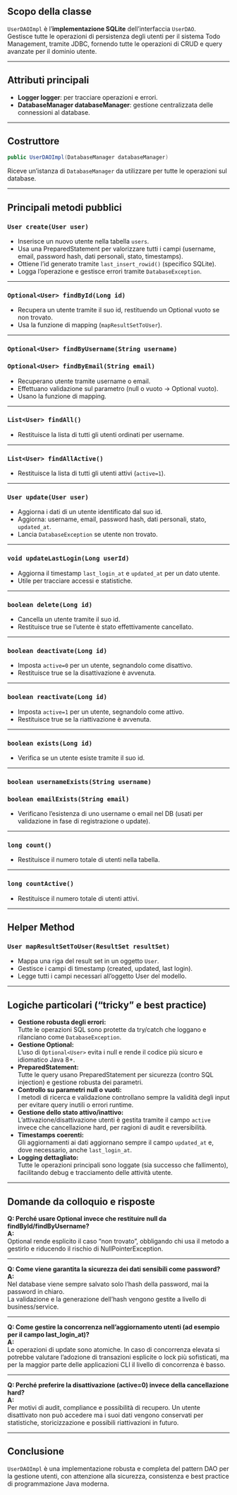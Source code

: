 ## Scopo della classe

`UserDAOImpl` è l’**implementazione SQLite** dell’interfaccia `UserDAO`.  
Gestisce tutte le operazioni di persistenza degli utenti per il sistema Todo Management, tramite JDBC, fornendo tutte le operazioni di CRUD e query avanzate per il dominio utente.

---

## Attributi principali

- **Logger logger**: per tracciare operazioni e errori.
- **DatabaseManager databaseManager**: gestione centralizzata delle connessioni al database.

---

## Costruttore

```java
public UserDAOImpl(DatabaseManager databaseManager)
```
Riceve un’istanza di `DatabaseManager` da utilizzare per tutte le operazioni sul database.

---

## Principali metodi pubblici

### `User create(User user)`
- Inserisce un nuovo utente nella tabella `users`.
- Usa una PreparedStatement per valorizzare tutti i campi (username, email, password hash, dati personali, stato, timestamps).
- Ottiene l’id generato tramite `last_insert_rowid()` (specifico SQLite).
- Logga l’operazione e gestisce errori tramite `DatabaseException`.

---

### `Optional<User> findById(Long id)`
- Recupera un utente tramite il suo id, restituendo un Optional vuoto se non trovato.
- Usa la funzione di mapping (`mapResultSetToUser`).

---

### `Optional<User> findByUsername(String username)`  
### `Optional<User> findByEmail(String email)`
- Recuperano utente tramite username o email.
- Effettuano validazione sul parametro (null o vuoto → Optional vuoto).
- Usano la funzione di mapping.

---

### `List<User> findAll()`
- Restituisce la lista di tutti gli utenti ordinati per username.

---

### `List<User> findAllActive()`
- Restituisce la lista di tutti gli utenti attivi (`active=1`).

---

### `User update(User user)`
- Aggiorna i dati di un utente identificato dal suo id.
- Aggiorna: username, email, password hash, dati personali, stato, `updated_at`.
- Lancia `DatabaseException` se utente non trovato.

---

### `void updateLastLogin(Long userId)`
- Aggiorna il timestamp `last_login_at` e `updated_at` per un dato utente.
- Utile per tracciare accessi e statistiche.

---

### `boolean delete(Long id)`
- Cancella un utente tramite il suo id.
- Restituisce true se l’utente è stato effettivamente cancellato.

---

### `boolean deactivate(Long id)`
- Imposta `active=0` per un utente, segnandolo come disattivo.
- Restituisce true se la disattivazione è avvenuta.

---

### `boolean reactivate(Long id)`
- Imposta `active=1` per un utente, segnandolo come attivo.
- Restituisce true se la riattivazione è avvenuta.

---

### `boolean exists(Long id)`
- Verifica se un utente esiste tramite il suo id.

---

### `boolean usernameExists(String username)`  
### `boolean emailExists(String email)`
- Verificano l’esistenza di uno username o email nel DB (usati per validazione in fase di registrazione o update).

---

### `long count()`
- Restituisce il numero totale di utenti nella tabella.

---

### `long countActive()`
- Restituisce il numero totale di utenti attivi.

---

## Helper Method

### `User mapResultSetToUser(ResultSet resultSet)`
- Mappa una riga del result set in un oggetto `User`.
- Gestisce i campi di timestamp (created, updated, last login).
- Legge tutti i campi necessari all’oggetto User del modello.

---

## Logiche particolari (“tricky” e best practice)

- **Gestione robusta degli errori:**  
  Tutte le operazioni SQL sono protette da try/catch che loggano e rilanciano come `DatabaseException`.
- **Gestione Optional:**  
  L’uso di `Optional<User>` evita i null e rende il codice più sicuro e idiomatico Java 8+.
- **PreparedStatement:**  
  Tutte le query usano PreparedStatement per sicurezza (contro SQL injection) e gestione robusta dei parametri.
- **Controllo su parametri null o vuoti:**  
  I metodi di ricerca e validazione controllano sempre la validità degli input per evitare query inutili o errori runtime.
- **Gestione dello stato attivo/inattivo:**  
  L’attivazione/disattivazione utenti è gestita tramite il campo `active` invece che cancellazione hard, per ragioni di audit e reversibilità.
- **Timestamps coerenti:**  
  Gli aggiornamenti ai dati aggiornano sempre il campo `updated_at` e, dove necessario, anche `last_login_at`.
- **Logging dettagliato:**  
  Tutte le operazioni principali sono loggate (sia successo che fallimento), facilitando debug e tracciamento delle attività utente.

---

## Domande da colloquio e risposte

**Q: Perché usare Optional invece che restituire null da findById/findByUsername?**  
**A:**  
Optional rende esplicito il caso “non trovato”, obbligando chi usa il metodo a gestirlo e riducendo il rischio di NullPointerException.

---

**Q: Come viene garantita la sicurezza dei dati sensibili come password?**  
**A:**  
Nel database viene sempre salvato solo l’hash della password, mai la password in chiaro.  
La validazione e la generazione dell’hash vengono gestite a livello di business/service.

---

**Q: Come gestire la concorrenza nell’aggiornamento utenti (ad esempio per il campo last_login_at)?**  
**A:**  
Le operazioni di update sono atomiche. In caso di concorrenza elevata si potrebbe valutare l’adozione di transazioni esplicite o lock più sofisticati, ma per la maggior parte delle applicazioni CLI il livello di concorrenza è basso.

---

**Q: Perché preferire la disattivazione (active=0) invece della cancellazione hard?**  
**A:**  
Per motivi di audit, compliance e possibilità di recupero. Un utente disattivato non può accedere ma i suoi dati vengono conservati per statistiche, storicizzazione e possibili riattivazioni in futuro.

---

## Conclusione

`UserDAOImpl` è una implementazione robusta e completa del pattern DAO per la gestione utenti, con attenzione alla sicurezza, consistenza e best practice di programmazione Java moderna.
